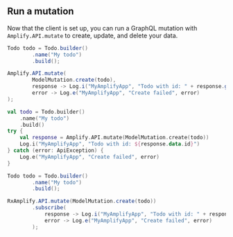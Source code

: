 ## Run a mutation

Now that the client is set up, you can run a GraphQL mutation with `Amplify.API.mutate` to create, update, and delete your data.

<amplify-block-switcher>
<amplify-block name="Java">

```java
Todo todo = Todo.builder()
        .name("My todo")
        .build();

Amplify.API.mutate(
        ModelMutation.create(todo),
        response -> Log.i("MyAmplifyApp", "Todo with id: " + response.getData().getId()),
        error -> Log.e("MyAmplifyApp", "Create failed", error)
);
```

</amplify-block>
<amplify-block name="Kotlin">

```kotlin
val todo = Todo.builder()
    .name("My todo")
    .build()
try {
    val response = Amplify.API.mutate(ModelMutation.create(todo))
    Log.i("MyAmplifyApp", "Todo with id: ${response.data.id}")
} catch (error: ApiException) {
    Log.e("MyAmplifyApp", "Create failed", error)
}
```

</amplify-block>
<amplify-block name="RxJava">

```java
Todo todo = Todo.builder()
        .name("My todo")
        .build();

RxAmplify.API.mutate(ModelMutation.create(todo))
        .subscribe(
            response -> Log.i("MyAmplifyApp", "Todo with id: " + response.getData().getId()),
            error -> Log.e("MyAmplifyApp", "Create failed", error)
        );
```

</amplify-block>
</amplify-block-switcher>
